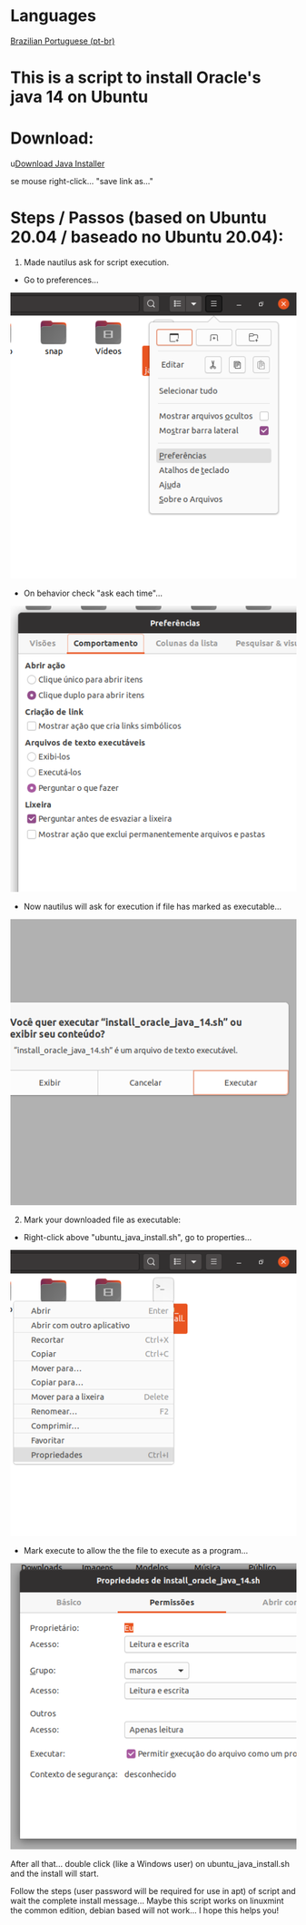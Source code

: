 # Languages
<a id="raw-url" href="https://github.com/markirius/ubuntu_java_install/blob/master/langs/README.pt-BR.md">Brazilian Portuguese (pt-br)</a>


# This is a script to install Oracle's java 14 on Ubuntu

# Download:
u<a id="raw-url" href="https://raw.githubusercontent.com/markirius/ubuntu_java_install/master/ubuntu_java_install.sh">Download Java Installer</a>

se mouse right-click... "save link as..."

# Steps / Passos (based on Ubuntu 20.04 / baseado no Ubuntu 20.04):

1. Made nautilus ask for script execution.

  * Go to preferences...

![](imgs/1.png)

  * On behavior check "ask each time"...

![](imgs/2.png)

  * Now nautilus will ask for execution if file has marked as executable...

![](imgs/3.png)


2. Mark your downloaded file as executable:

  * Right-click above "ubuntu_java_install.sh", go to properties...

![](imgs/5.png)

  * Mark execute to allow the the file to execute as a program...

![](imgs/4.png)


After all that... double click (like a Windows user) on ubuntu_java_install.sh and the install will start.


Follow the steps (user password will be required for use in apt) of script and wait the complete install message...
Maybe this script works on linuxmint the common edition, debian based will not work...
I hope this helps you!


